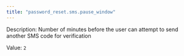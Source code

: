 ```yaml
---
title: "password_reset.sms.pause_window"
---
```


Description: Number of minutes before the user can attempt to send another SMS code for verification

Value: `2`